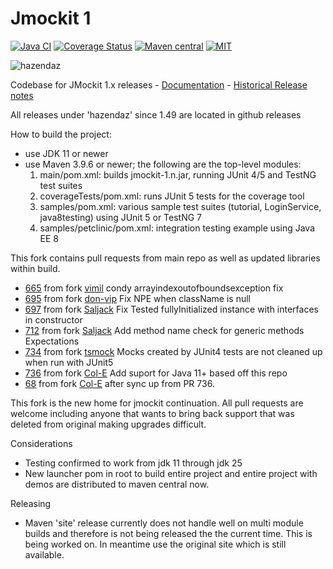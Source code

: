 # Jmockit 1 #

[![Java CI](https://github.com/hazendaz/jmockit1/workflows/Java%20CI/badge.svg)](https://github.com/hazendaz/jmockit1/actions?query=workflow%3A%22Java+CI%22)
[![Coverage Status](https://coveralls.io/repos/github/hazendaz/jmockit1/badge.svg?branch=master)](https://coveralls.io/github/hazendaz/jmockit1?branch=master)
[![Maven central](https://maven-badges.herokuapp.com/maven-central/com.github.hazendaz.jmockit/jmockit/badge.svg)](https://maven-badges.herokuapp.com/maven-central/com.github.hazendaz.jmockit/jmockit)
[![MIT](https://img.shields.io/badge/license-MIT-blue.svg)](https://opensource.org/licenses/MIT)

![hazendaz](src/site/resources/images/hazendaz-banner.jpg)

Codebase for JMockit 1.x releases - [Documentation](https://jmockit.github.io) - [Historical Release notes](https://jmockit.github.io/changes.html)

All releases under 'hazendaz' since 1.49 are located in github releases

How to build the project:
* use JDK 11 or newer
* use Maven 3.9.6 or newer; the following are the top-level modules:
    1. main/pom.xml: builds jmockit-1.n.jar, running JUnit 4/5 and TestNG test suites
    2. coverageTests/pom.xml: runs JUnit 5 tests for the coverage tool
    3. samples/pom.xml: various sample test suites (tutorial, LoginService, java8testing) using JUnit 5 or TestNG 7
    4. samples/petclinic/pom.xml: integration testing example using Java EE 8

This fork contains pull requests from main repo as well as updated libraries within build.

  - [665](https://github.com/jmockit/jmockit1/pull/665) from fork [vimil](https://github.com/vimil/jmockit1) condy arrayindexoutofboundsexception fix
  - [695](https://github.com/jmockit/jmockit1/pull/695) from fork [don-vip](https://github.com/don-vip/jmockit1) Fix NPE when className is null
  - [697](https://github.com/jmockit/jmockit1/pull/697) from fork [Saljack](https://github.com/Saljack/jmockit1) Fix Tested fullyInitialized instance with interfaces in constructor
  - [712](https://github.com/jmockit/jmockit1/pull/712) from fork [Saljack](https://github.com/Saljack/jmockit1) Add method name check for generic methods Expectations
  - [734](https://github.com/jmockit/jmockit1/pull/734) from fork [tsmock](https://github.com/tsmock/jmockit1) Mocks created by JUnit4 tests are not cleaned up when run with JUnit5
  - [736](https://github.com/jmockit/jmockit1/pull/736) from fork [Col-E](https://github.com/Col-E/jmockit1) Add suport for Java 11+ based off this repo
  - [68](https://github.com/hazendaz/jmockit1/pull/68) from fork [Col-E](https://github.com/Col-E/jmockit1) after sync up from PR 736.

This fork is the new home for jmockit continuation.  All pull requests are welcome including anyone that wants to bring back support that was deleted from original making upgrades difficult.

Considerations

  - Testing confirmed to work from jdk 11 through jdk 25
  - New launcher pom in root to build entire project and entire project with demos are distributed to maven central now.

Releasing

  - Maven 'site' release currently does not handle well on multi module builds and therefore is not being released the the current time.  This is being worked on.  In meantime use the original site which is still available.
